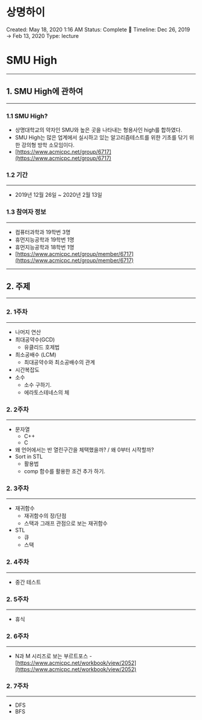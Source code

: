 # 상명하이

Created: May 18, 2020 1:16 AM
Status: Complete 🙌
Timeline: Dec 26, 2019 → Feb 13, 2020
Type: lecture

# SMU High

---

## 1. SMU High에 관하여

---

### 1.1 SMU High?

- 상명대학교의 약자인 SMU와 높은 곳을 나타내는 형용사인 high를 합하였다.
- SMU High는 많은 업계에서 실시하고 있는 알고리즘테스트를 위한 기초를 닦기 위한 강의형 방학 소모임이다.
- [https://www.acmicpc.net/group/6717](https://www.acmicpc.net/group/6717)

### 1.2 기간

---

- 2019년 12월 26일 ~ 2020년 2월 13일

### 1.3 참여자 정보

---

- 컴퓨터과학과 19학번 3명
- 휴먼지능공학과 19학번 1명
- 휴먼지능공학과 18학번 1명
- [https://www.acmicpc.net/group/member/6717](https://www.acmicpc.net/group/member/6717)

---

## 2. 주제

---

### 2. 1주차

---

- 나머지 연산
- 최대공약수(GCD)
    - 유클리드 호제법
- 최소공배수 (LCM)
    - 최대공약수와 최소공배수의 관계
- 시간복잡도
- 소수
    - 소수 구하기.
    - 에라토스테네스의 체

### 2. 2주차

---

- 문자열
    - C++
    - C
- 왜 언어에서는 반 열린구간을 체택했을까? / 왜 0부터 시작할까?
- Sort in STL
    - 활용법
    - comp 함수를 활용한 조건 추가 하기.

### 2. 3주차

---

- 재귀함수
    - 재귀함수의 장/단점
    - 스택과 그래프 관점으로 보는 재귀함수
- STL
    - 큐
    - 스택

### 2. 4주차

---

- 중간 테스트

### 2. 5주차

---

- 휴식

### 2. 6주차

---

- N과 M 시리즈로 보는 부르트포스 - [https://www.acmicpc.net/workbook/view/2052](https://www.acmicpc.net/workbook/view/2052)

### 2. 7주차

---

- DFS
- BFS